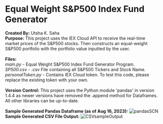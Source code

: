# Equal Weight S&P500 Index Fund Generator
****Created By**:** Utsha K. Saha <br />
**Purpose:** This project uses the IEX Cloud API to receive the real-time market prices of the S&P500 stocks. Then constructs an equal-weight S&P500 portfolio with the portfolio value inputted by the user. 
<br />
<br />
**Files:**<br />
_main.py_ - Equal Weight S&P500 Index Fund Generator Program.<br />
_SP500.csv_ - .csv File containing all S&P500 Tickers and Stock Name.<br />
_personalToken.py_ - Contains IEX Cloud token. To test this code, please replace the existing token with your own.<br />
<br />
**Version Control:**
This project uses the Python module 'pandas' in version 1.4.4 as newer versions have removed the .append method for Dataframes. <br />
All other libraries can be up-to-date.<br />
<br />
**Sample Generated Pandas Dataframe (as of Aug 16, 2023):**
![pandasSCN](https://github.com/SAHAUTSHA/Equal-Weight-SP500-Index-Fund-Generator/assets/83483386/b2d09f9b-4581-4222-9be6-427eef2a0513)
<br />
****Sample Generated CSV File Output:****
![CSVsampleOutput](https://github.com/SAHAUTSHA/Equal-Weight-SP500-Index-Fund-Generator/assets/83483386/42a99c5c-945b-41b8-9509-c34bdeb7a559)



